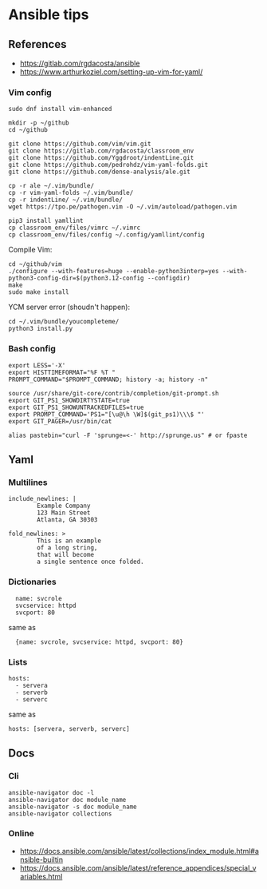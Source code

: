 # Ansible tips

## References

- https://gitlab.com/rgdacosta/ansible
- https://www.arthurkoziel.com/setting-up-vim-for-yaml/

### Vim config

```
sudo dnf install vim-enhanced

mkdir -p ~/github
cd ~/github

git clone https://github.com/vim/vim.git
git clone https://gitlab.com/rgdacosta/classroom_env
git clone https://github.com/Yggdroot/indentLine.git
git clone https://github.com/pedrohdz/vim-yaml-folds.git
git clone https://github.com/dense-analysis/ale.git

cp -r ale ~/.vim/bundle/
cp -r vim-yaml-folds ~/.vim/bundle/
cp -r indentLine/ ~/.vim/bundle/
wget https://tpo.pe/pathogen.vim -O ~/.vim/autoload/pathogen.vim

pip3 install yamllint
cp classroom_env/files/vimrc ~/.vimrc
cp classroom_env/files/config ~/.config/yamllint/config
```

Compile Vim:
```
cd ~/github/vim
./configure --with-features=huge --enable-python3interp=yes --with-python3-config-dir=$(python3.12-config --configdir)
make
sudo make install
```

YCM server error (shoudn't happen):
```
cd ~/.vim/bundle/youcompleteme/
python3 install.py
```

### Bash config

```
export LESS='-X'
export HISTTIMEFORMAT="%F %T "
PROMPT_COMMAND="$PROMPT_COMMAND; history -a; history -n"

source /usr/share/git-core/contrib/completion/git-prompt.sh
export GIT_PS1_SHOWDIRTYSTATE=true
export GIT_PS1_SHOWUNTRACKEDFILES=true
export PROMPT_COMMAND='PS1="[\u@\h \W]$(git_ps1)\\\$ "'
export GIT_PAGER=/usr/bin/cat

alias pastebin="curl -F 'sprunge=<-' http://sprunge.us" # or fpaste
```

## Yaml

### Multilines

```
include_newlines: |
        Example Company
        123 Main Street
        Atlanta, GA 30303

fold_newlines: >
        This is an example
        of a long string,
        that will become
        a single sentence once folded.
```

### Dictionaries

```
  name: svcrole
  svcservice: httpd
  svcport: 80
```
same as
```
  {name: svcrole, svcservice: httpd, svcport: 80}
```

### Lists

```
hosts:
  - servera
  - serverb
  - serverc
```
same as
```
hosts: [servera, serverb, serverc]
```

## Docs 

### Cli

```
ansible-navigator doc -l
ansible-navigator doc module_name
ansible-navigator -s doc module_name
ansible-navigator collections
```

### Online

- https://docs.ansible.com/ansible/latest/collections/index_module.html#ansible-builtin
- https://docs.ansible.com/ansible/latest/reference_appendices/special_variables.html


